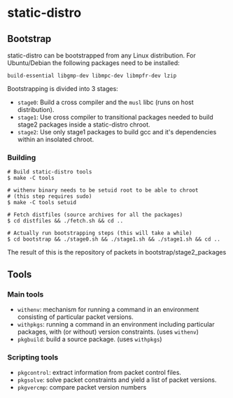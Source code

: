 # static-distro

## Bootstrap
static-distro can be bootstrapped from any Linux distribution. For Ubuntu/Debian
the following packages need to be installed:

    build-essential libgmp-dev libmpc-dev libmpfr-dev lzip

Bootstrapping is divided into 3 stages:
 * `stage0`: Build a cross compiler and the `musl` libc (runs on host
        distribution).
 * `stage1`: Use cross compiler to transitional packages needed to build
        stage2 packages inside a static-distro chroot.
 * `stage2`: Use only stage1 packages to build gcc and it's dependencies within
        an insolated chroot.

### Building

    # Build static-distro tools
    $ make -C tools

    # withenv binary needs to be setuid root to be able to chroot
    # (this step requires sudo)
    $ make -C tools setuid

    # Fetch distfiles (source archives for all the packages)
    $ cd distfiles && ./fetch.sh && cd ..

    # Actually run bootstrapping steps (this will take a while)
    $ cd bootstrap && ./stage0.sh && ./stage1.sh && ./stage1.sh && cd ..

The result of this is the repository of packets in bootstrap/stage2_packages



## Tools
### Main tools
 * `withenv`: mechanism for running a command in an environment consisting of
   particular packet versions.
 * `withpkgs`: running a command in an environment including particular packages,
   with (or without) version constraints. (uses `withenv`)
 * `pkgbuild`: build a source package. (uses `withpkgs`)

### Scripting tools
 * `pkgcontrol`: extract information from packet control files.
 * `pkgsolve`: solve packet constraints and yield a list of packet versions.
 * `pkgvercmp`: compare packet version numbers
